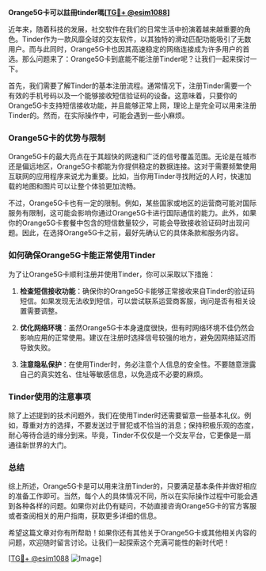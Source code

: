 **Orange5G卡可以註冊tinder嗎[[TG💪+ @esim1088](https://t.me/s/esim1088)]**

近年来，随着科技的发展，社交软件在我们的日常生活中扮演着越来越重要的角色。Tinder作为一款风靡全球的交友软件，以其独特的滑动匹配功能吸引了无数用户。而与此同时，Orange5G卡也因其高速稳定的网络连接成为许多用户的首选。那么问题来了：Orange5G卡到底能不能注册Tinder呢？让我们一起来探讨一下。

首先，我们需要了解Tinder的基本注册流程。通常情况下，注册Tinder需要一个有效的手机号码以及一个能够接收短信验证码的设备。这意味着，只要你的Orange5G卡支持短信接收功能，并且能够正常上网，理论上是完全可以用来注册Tinder的。然而，在实际操作中，可能会遇到一些小麻烦。

### **Orange5G卡的优势与限制**

Orange5G卡的最大亮点在于其超快的网速和广泛的信号覆盖范围。无论是在城市还是偏远地区，Orange5G卡都能为你提供稳定的数据连接。这对于需要频繁使用互联网的应用程序来说尤为重要。比如，当你用Tinder寻找附近的人时，快速加载的地图和图片可以让整个体验更加流畅。

不过，Orange5G卡也有一定的限制。例如，某些国家或地区的运营商可能对国际服务有限制，这可能会影响你通过Orange5G卡进行国际通信的能力。此外，如果你的Orange5G卡套餐中包含的短信数量较少，可能会导致接收验证码时出现问题。因此，在选择Orange5G卡之前，最好先确认它的具体条款和服务内容。

### **如何确保Orange5G卡能正常使用Tinder**

为了让Orange5G卡顺利注册并使用Tinder，你可以采取以下措施：

1. **检查短信接收功能**：确保你的Orange5G卡能够正常接收来自Tinder的验证码短信。如果发现无法收到短信，可以尝试联系运营商客服，询问是否有相关设置需要调整。
   
2. **优化网络环境**：虽然Orange5G卡本身速度很快，但有时网络环境不佳仍然会影响应用的正常使用。建议在注册时选择信号较强的地方，避免因网络延迟而导致失败。

3. **注意隐私保护**：在使用Tinder时，务必注意个人信息的安全性。不要随意泄露自己的真实姓名、住址等敏感信息，以免造成不必要的麻烦。

### **Tinder使用的注意事项**

除了上述提到的技术问题外，我们在使用Tinder时还需要留意一些基本礼仪。例如，尊重对方的选择，不要发送过于冒犯或不恰当的消息；保持积极乐观的态度，耐心等待合适的缘分到来。毕竟，Tinder不仅仅是一个交友平台，它更像是一扇通往新世界的大门。

### **总结**

综上所述，Orange5G卡是可以用来注册Tinder的，只要满足基本条件并做好相应的准备工作即可。当然，每个人的具体情况不同，所以在实际操作过程中可能会遇到各种各样的问题。如果你对此仍有疑问，不妨直接咨询Orange5G卡的官方客服或者查阅相关的用户指南，获取更多详细的信息。

希望这篇文章对你有所帮助！如果你还有其他关于Orange5G卡或其他相关内容的问题，欢迎随时留言讨论。让我们一起探索这个充满可能性的新时代吧！

[[TG💪+ @esim1088](https://t.me/s/esim1088) ![Image](https://i.postimg.cc/4NQfJmqS/Snipaste-2025-05-13-00-14-12.png)]